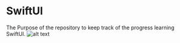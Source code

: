 # SwiftUI
The Purpose of the repository to keep track of the progress learning SwiftUI.
![alt text](https://github.com/JasurSalimov/SwiftUI/tree/main/Restart/Restart/IMG_1614.PNG?raw=true)
